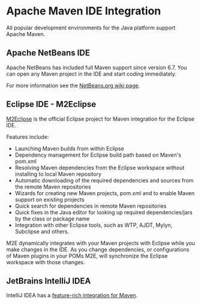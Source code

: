 # Apache Maven IDE Integration
<!--
Licensed to the Apache Software Foundation (ASF) under one
or more contributor license agreements.  See the NOTICE file
distributed with this work for additional information
regarding copyright ownership.  The ASF licenses this file
to you under the Apache License, Version 2.0 (the
"License"); you may not use this file except in compliance
with the License.  You may obtain a copy of the License at

    http://www.apache.org/licenses/LICENSE-2.0

Unless required by applicable law or agreed to in writing,
software distributed under the License is distributed on an
"AS IS" BASIS, WITHOUT WARRANTIES OR CONDITIONS OF ANY
KIND, either express or implied.  See the License for the
specific language governing permissions and limitations
under the License.
-->
All popular development environments for the Java platform support Apache Maven.

## Apache NetBeans IDE

Apache NetBeans has included full Maven support since version 6.7.
You can open any Maven project in the IDE and start coding immediately.

For more information see the [NetBeans.org wiki page](http://wiki.netbeans.org/Maven).

## Eclipse IDE - M2Eclipse

  [M2Eclipse](https://www.eclipse.org/m2e/) is 
  the official Eclipse project for Maven integration for the Eclipse IDE.
  
Features include:

- Launching Maven builds from within Eclipse
- Dependency management for Eclipse build path based on Maven's pom.xml
- Resolving Maven dependencies from the Eclipse workspace without installing to local Maven repository
- Automatic downloading of the required dependencies and sources from the remote Maven repositories
- Wizards for creating new Maven projects, pom.xml and to enable Maven support on existing projects
- Quick search for dependencies in remote Maven repositories
- Quick fixes in the Java editor for looking up required dependencies/jars by the class or package name
- Integration with other Eclipse tools, such as WTP, AJDT, Mylyn, Subclipse and others.

M2E dynamically integrates with your Maven projects with Eclipse while you make changes in the IDE. As 
you change dependencies, or configurations of Maven plugins in your POMs M2E, will synchronize the 
Eclipse workspace with those changes.

## JetBrains IntelliJ IDEA

IntelliJ IDEA has a [feature-rich integration for Maven](https://www.jetbrains.com/idea/help/maven.html).

